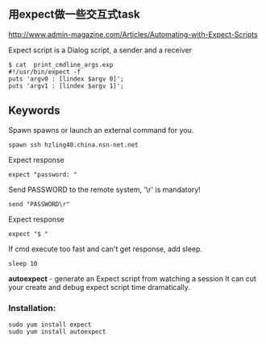 ## 用expect做一些交互式task

http://www.admin-magazine.com/Articles/Automating-with-Expect-Scripts

Expect script is a Dialog script, a sender and a receiver

```expect
$ cat  print_cmdline_args.exp
#!/usr/bin/expect -f
puts 'argv0 : [lindex $argv 0]';
puts 'argv1 : [lindex $argv 1]';
```

## Keywords

Spawn spawns or launch an external command for you.

    spawn ssh hzling40.china.nsn-net.net

Expect response

    expect "password: "

Send PASSWORD to the remote system, '\r' is mandatory!

    send "PASSWORD\r"

Expect response

    expect "$ "

If cmd execute too fast and can't get response, add sleep.

    sleep 10


**autoexpect** - generate an Expect script from watching a session
It can cut your create and debug expect script time dramatically.

### Installation:

    sudo yum install expect
    sudo yum install autoexpect
